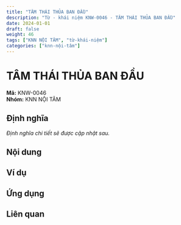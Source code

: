 ```yaml
---
title: "TÂM THÁI THỦA BAN ĐẦU"
description: "Từ - khái niệm KNW-0046 - TÂM THÁI THỦA BAN ĐẦU"
date: 2024-01-01
draft: false
weight: 46
tags: ["KNN NỘI TÂM", "từ-khái-niệm"]
categories: ["knn-nội-tâm"]
---
```


# TÂM THÁI THỦA BAN ĐẦU

**Mã:** KNW-0046  
**Nhóm:** KNN NỘI TÂM

## Định nghĩa

*Định nghĩa chi tiết sẽ được cập nhật sau.*

## Nội dung

<!-- Nội dung chi tiết sẽ được điền vào đây -->

## Ví dụ

<!-- Ví dụ minh họa -->

## Ứng dụng

<!-- Cách ứng dụng từ/khái niệm này trong thực tế -->

## Liên quan

<!-- Các từ/khái niệm liên quan khác -->
